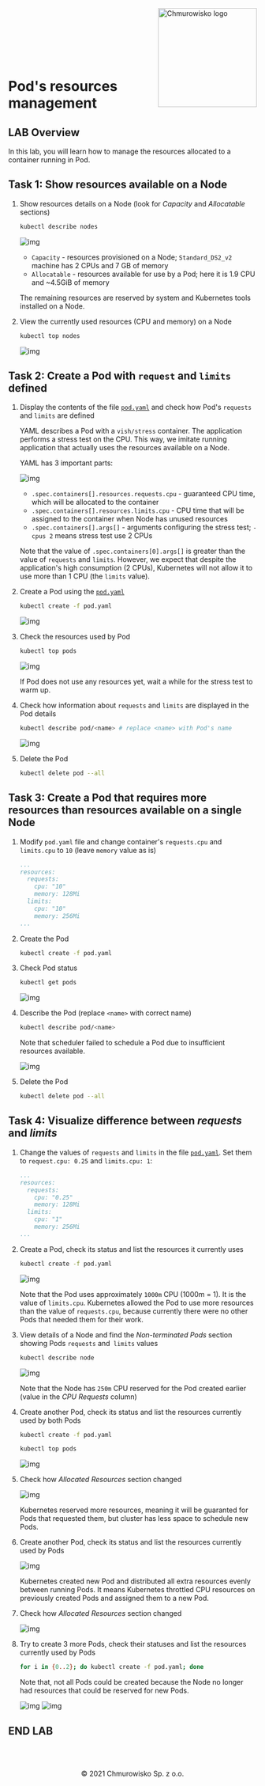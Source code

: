 <img src="./img/logo.png" alt="Chmurowisko logo" width="200" align="right">
<br><br>
<br><br>
<br><br>

# Pod's resources management

## LAB Overview

In this lab, you will learn how to manage the resources allocated to a container running in Pod.

## Task 1: Show resources available on a Node

1. Show resources details on a Node (look for _Capacity_ and _Allocatable_ sections)

    ```bash
    kubectl describe nodes
    ```

    ![img](img/01-kubectl-describe-nodes.svg)

    - `Capacity` - resources provisioned on a Node; `Standard_DS2_v2` machine has 2 CPUs and 7 GB of memory
    - `Allocatable` - resources available for use by a Pod; here it is 1.9 CPU and ~4.5GiB of memory

    The remaining resources are reserved by system and Kubernetes tools installed on a Node.

1. View the currently used resources (CPU and memory) on a Node

    ```bash
    kubectl top nodes
    ```

    ![img](img/01-kubectl-top-nodes.svg)

## Task 2: Create a Pod with `request` and `limits` defined

1. Display the contents of the file [`pod.yaml`](./files/pod.yaml) and check how Pod's `requests` and `limits` are defined

    YAML describes a Pod with a `vish/stress` container. The application performs a stress test on the CPU. This way, we imitate running application that actually uses the resources available on a Node.

    YAML has 3 important parts:

    ![img](img/02-resource-details.svg)

    - `.spec.containers[].resources.requests.cpu` - guaranteed CPU time, which will be allocated to the container
    - `.spec.containers[].resources.limits.cpu` - CPU time that will be assigned to the container when Node has unused resources
    - `.spec.containers[].args[]` - arguments configuring the stress test; `-cpus 2` means stress test use 2 CPUs

    Note that the value of `.spec.containers[0].args[]` is greater than the value of `requests` and `limits`. However, we expect that despite the application's high consumption (2 CPUs), Kubernetes will not allow it to use more than 1 CPU (the `limits` value).

1. Create a Pod using the [`pod.yaml`](./files/pod.yaml)

    ```bash
    kubectl create -f pod.yaml
    ```

    ![img](img/03-pod-created.svg)

1. Check the resources used by Pod

    ```bash
    kubectl top pods
    ```

    ![img](./img/04-top-pods.svg)

    If Pod does not use any resources yet, wait a while for the stress test to warm up.

1. Check how information about `requests` and `limits` are displayed in the Pod details

    ```bash
    kubectl describe pod/<name> # replace <name> with Pod's name
    ```

    ![img](./img/06-pod-details.svg)

1. Delete the Pod

    ```bash
    kubectl delete pod --all
    ```

## Task 3: Create a Pod that requires more resources than resources available on a single Node

1. Modify `pod.yaml` file and change container's `requests.cpu` and `limits.cpu` to `10` (leave `memory` value as is)

    ```yaml
    ...
    resources:
      requests:
        cpu: "10"
        memory: 128Mi
      limits:
        cpu: "10"
        memory: 256Mi
    ...
    ```

1. Create the Pod

    ```bash
    kubectl create -f pod.yaml
    ```

1. Check Pod status

    ```bash
    kubectl get pods
    ```

    ![img](./img/07-huge-pod-pending.svg)

1. Describe the Pod (replace `<name>` with correct name)

    ```bash
    kubectl describe pod/<name>
    ```

    Note that scheduler failed to schedule a Pod due to insufficient resources available.

    ![img](./img/08-huge-pod-details.svg)

1. Delete the Pod

    ```bash
    kubectl delete pod --all
    ```

## Task 4: Visualize difference between _requests_ and _limits_

1. Change the values ​​of `requests` and `limits` in the file [`pod.yaml`](./files/pod.yaml). Set them to `request.cpu: 0.25` and `limits.cpu: 1`:

    ```yaml
    ...
    resources:
      requests:
        cpu: "0.25"
        memory: 128Mi
      limits:
        cpu: "1"
        memory: 256Mi
    ...
    ```

1. Create a Pod, check its status and list the resources it currently uses

    ```bash
    kubectl create -f pod.yaml
    ```

    ![img](./img/09-limits-first-pod.svg)

    Note that the Pod uses approximately `1000m` CPU (1000m = 1). It is the value of `limits.cpu`. Kubernetes allowed the Pod to use more resources than the value of `requests.cpu`, because currently there were no other Pods that needed them for their work.

1. View details of a Node and find the _Non-terminated Pods_ section showing Pods `requests` and` limits` values

    ```bash
    kubectl describe node
    ```

    ![img](./img/10-limits-node-details.svg)

    Note that the Node has `250m` CPU reserved for the Pod created earlier (value in the _CPU Requests_ column)

1. Create another Pod, check its status and list the resources currently used by both Pods

    ```bash
    kubectl create -f pod.yaml
    ```

    ```bash
    kubectl top pods
    ```

    ![img](./img/11-limits-second-pod.svg)
    
1. Check how _Allocated Resources_ section changed

    ![img](./img/12-limits-node-details.svg)
    
    Kubernetes reserved more resources, meaning it will be guaranted for Pods that requested them, but cluster has less space to schedule new Pods.

1. Create another Pod, check its status and list the resources currently used by Pods

   ![img](./img/13-limits-third-pod.svg)

   Kubernetes created new Pod and distributed all extra resources evenly between running Pods. It means Kubernetes throttled CPU resources on previously created Pods and assigned them to a new Pod.

1. Check how _Allocated Resources_ section changed

    ![img](./img/14-limits-node-details.svg)

1. Try to create 3 more Pods, check their statuses and list the resources currently used by Pods

    ```bash
    for i in {0..2}; do kubectl create -f pod.yaml; done
    ```

    Note that, not all Pods could be created because the Node no longer had resources that could be reserved for new Pods.

    ![img](./img/15-limits-unavailable-resources.svg)
    ![img](./img/16-limits-node-details.svg)


## END LAB

<br><br>


<center><p>&copy; 2021 Chmurowisko Sp. z o.o.<p></center>

